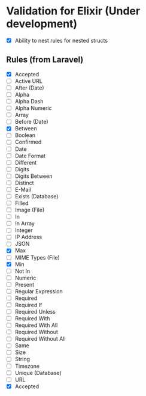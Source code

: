 # Validation for Elixir (Under development)

- [x] Ability to nest rules for nested structs

## Rules (from Laravel)

- [x] Accepted
- [ ] Active URL
- [ ] After (Date)
- [ ] Alpha
- [ ] Alpha Dash
- [ ] Alpha Numeric
- [ ] Array
- [ ] Before (Date)
- [x] Between
- [ ] Boolean
- [ ] Confirmed
- [ ] Date
- [ ] Date Format
- [ ] Different
- [ ] Digits
- [ ] Digits Between
- [ ] Distinct
- [ ] E-Mail
- [ ] Exists (Database)
- [ ] Filled
- [ ] Image (File)
- [ ] In
- [ ] In Array
- [ ] Integer
- [ ] IP Address
- [ ] JSON
- [x] Max
- [ ] MIME Types (File)
- [x] Min
- [ ] Not In
- [ ] Numeric
- [ ] Present
- [ ] Regular Expression
- [ ] Required
- [ ] Required If
- [ ] Required Unless
- [ ] Required With
- [ ] Required With All
- [ ] Required Without
- [ ] Required Without All
- [ ] Same
- [ ] Size
- [ ] String
- [ ] Timezone
- [ ] Unique (Database)
- [ ] URL
- [x] Accepted
